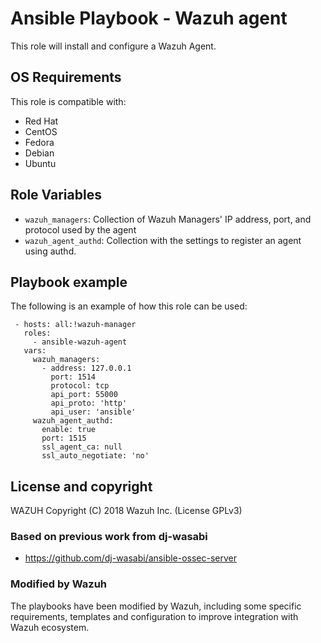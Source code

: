 Ansible Playbook - Wazuh agent
==============================

This role will install and configure a Wazuh Agent.

OS Requirements
----------------

This role is compatible with:
 * Red Hat
 * CentOS
 * Fedora
 * Debian
 * Ubuntu


Role Variables
--------------

* `wazuh_managers`: Collection of Wazuh Managers' IP address, port, and protocol used by the agent
* `wazuh_agent_authd`: Collection with the settings to register an agent using authd.

Playbook example
----------------

The following is an example of how this role can be used:

     - hosts: all:!wazuh-manager
       roles:
         - ansible-wazuh-agent
       vars:
         wazuh_managers:
           - address: 127.0.0.1
             port: 1514
             protocol: tcp
             api_port: 55000
             api_proto: 'http'
             api_user: 'ansible'
         wazuh_agent_authd:
           enable: true
           port: 1515
           ssl_agent_ca: null
           ssl_auto_negotiate: 'no'
     

License and copyright
---------------------

WAZUH Copyright (C) 2018 Wazuh Inc. (License GPLv3)

### Based on previous work from dj-wasabi

  - https://github.com/dj-wasabi/ansible-ossec-server

### Modified by Wazuh

The playbooks have been modified by Wazuh, including some specific requirements, templates and configuration to improve integration with Wazuh ecosystem.
